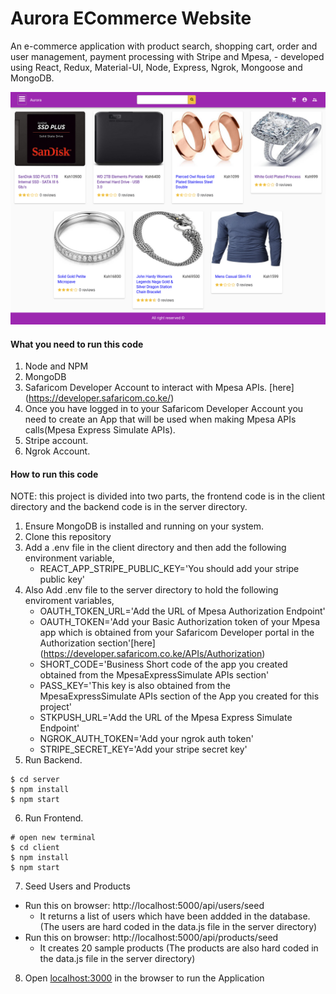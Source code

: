 # Aurora ECommerce Website

An e-commerce application with product search, shopping cart, order and user management, payment processing with Stripe and Mpesa,  - developed using React, Redux, Material-UI, Node, Express, Ngrok, Mongoose and MongoDB.

![aurora](/template/images/Aurora.png)

#### What you need to run this code
1. Node and NPM 
2. MongoDB
3. Safaricom Developer Account to interact with Mpesa APIs. [here] (https://developer.safaricom.co.ke/)
4. Once you have logged in to your Safaricom Developer Account you need to create an App that will be used when making Mpesa APIs calls(Mpesa Express Simulate APIs).
4. Stripe account.
5. Ngrok Account.

####  How to run this code
NOTE: this project is divided into two parts, the frontend code is in the client directory and the backend code is in the server directory.

1. Ensure MongoDB is installed and running on your system.
2. Clone this repository
3. Add a .env file in the client directory and then add the following environment variable,
   - REACT_APP_STRIPE_PUBLIC_KEY='You should add your stripe public key'
4. Also Add .env file to the server directory to hold the following enviroment variables,
   - OAUTH_TOKEN_URL='Add the URL of Mpesa Authorization Endpoint'
   - OAUTH_TOKEN='Add your Basic Authorization token of your Mpesa app which is obtained from your Safaricom Developer portal in the Authorization section'[here] (https://developer.safaricom.co.ke/APIs/Authorization)
   - SHORT_CODE='Business Short code of the app you created obtained from the MpesaExpressSimulate APIs section'
   - PASS_KEY='This key is also obtained from the MpesaExpressSimulate APIs section of the App you created for this project'
   - STKPUSH_URL='Add the URL of the Mpesa Express Simulate Endpoint'
   - NGROK_AUTH_TOKEN='Add your ngrok auth token'
   - STRIPE_SECRET_KEY='Add your stripe secret key'
5. Run Backend.
```
$ cd server
$ npm install
$ npm start
```
6. Run Frontend.
```
# open new terminal
$ cd client
$ npm install
$ npm start
```
7. Seed Users and Products
- Run this on browser: http://localhost:5000/api/users/seed
  - It returns a list of users which have been addded in the database.(The users are hard coded in the data.js file in the server directory)
- Run this on browser: http://localhost:5000/api/products/seed
  - It creates 20 sample products (The products are also hard coded in the data.js file in the server directory)
8. Open [localhost:3000](http://localhost:3000/) in the browser to run the Application

